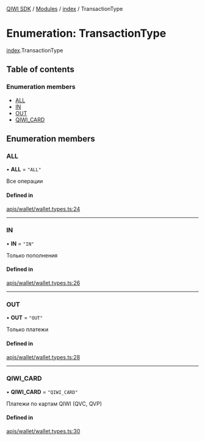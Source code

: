 [QIWI SDK](../README.md) / [Modules](../modules.md) / [index](../modules/index.md) / TransactionType

# Enumeration: TransactionType

[index](../modules/index.md).TransactionType

## Table of contents

### Enumeration members

- [ALL](index.TransactionType.md#all)
- [IN](index.TransactionType.md#in)
- [OUT](index.TransactionType.md#out)
- [QIWI\_CARD](index.TransactionType.md#qiwi_card)

## Enumeration members

### ALL

• **ALL** = `"ALL"`

Все операции

#### Defined in

[apis/wallet/wallet.types.ts:24](https://github.com/AlexXanderGrib/node-qiwi-sdk/blob/05e2fb8/src/apis/wallet/wallet.types.ts#L24)

___

### IN

• **IN** = `"IN"`

Только пополнения

#### Defined in

[apis/wallet/wallet.types.ts:26](https://github.com/AlexXanderGrib/node-qiwi-sdk/blob/05e2fb8/src/apis/wallet/wallet.types.ts#L26)

___

### OUT

• **OUT** = `"OUT"`

Только платежи

#### Defined in

[apis/wallet/wallet.types.ts:28](https://github.com/AlexXanderGrib/node-qiwi-sdk/blob/05e2fb8/src/apis/wallet/wallet.types.ts#L28)

___

### QIWI\_CARD

• **QIWI\_CARD** = `"QIWI_CARD"`

Платежи по картам QIWI (QVC, QVP)

#### Defined in

[apis/wallet/wallet.types.ts:30](https://github.com/AlexXanderGrib/node-qiwi-sdk/blob/05e2fb8/src/apis/wallet/wallet.types.ts#L30)
